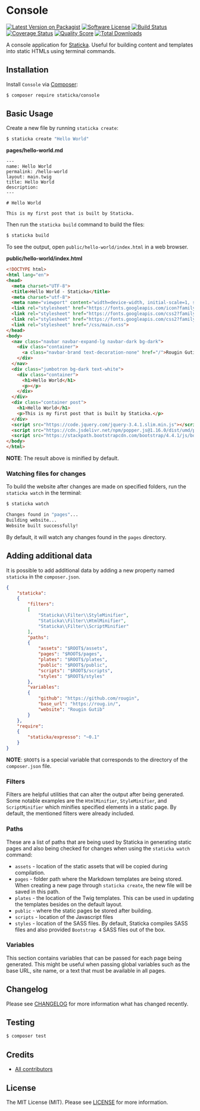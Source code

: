 # Console

[![Latest Version on Packagist][ico-version]][link-packagist]
[![Software License][ico-license]][link-license]
[![Build Status][ico-travis]][link-travis]
[![Coverage Status][ico-scrutinizer]][link-scrutinizer]
[![Quality Score][ico-code-quality]][link-code-quality]
[![Total Downloads][ico-downloads]][link-downloads]

A console application for [Staticka](https://roug.in/staticka/). Useful for building content and templates into static HTMLs using terminal commands.

## Installation

Install `Console` via [Composer](https://getcomposer.org/):

``` bash
$ composer require staticka/console
```

## Basic Usage

Create a new file by running `staticka create`:

``` bash
$ staticka create "Hello World"
```

**pages/hello-world.md**

```
---
name: Hello World
permalink: /hello-world
layout: main.twig
title: Hello World
description: 
---

# Hello World

This is my first post that is built by Staticka.
```

Then run the `staticka build` command to build the files:

``` bash
$ staticka build
```

To see the output, open `public/hello-world/index.html` in a web browser.

**public/hello-world/index.html**

``` html
<!DOCTYPE html>
<html lang="en">
<head>
  <meta charset="UTF-8">
  <title>Hello World - Staticka</title>
  <meta charset="utf-8">
  <meta name="viewport" content="width=device-width, initial-scale=1, shrink-to-fit=no">
  <link rel="stylesheet" href="https://fonts.googleapis.com/icon?family=Material+Icons">
  <link rel="stylesheet" href="https://fonts.googleapis.com/css2?family=Merriweather:ital,wght@0,300;0,700;1,300;1,700&display=swap">
  <link rel="stylesheet" href="https://fonts.googleapis.com/css2?family=Open+Sans:wght@400;700&display=swap">
  <link rel="stylesheet" href="/css/main.css">
</head>
<body>
  <nav class="navbar navbar-expand-lg navbar-dark bg-dark">
    <div class="container">
      <a class="navbar-brand text-decoration-none" href="/">Rougin Gutib</a>
    </div>
  </nav>
  <div class="jumbotron bg-dark text-white">
    <div class="container">
      <h1>Hello World</h1>
      <p></p>
    </div>
  </div>
  <div class="container post">
    <h1>Hello World</h1>
    <p>This is my first post that is built by Staticka.</p>
  </div>
  <script src="https://code.jquery.com/jquery-3.4.1.slim.min.js"></script>
  <script src="https://cdn.jsdelivr.net/npm/popper.js@1.16.0/dist/umd/popper.min.js"></script>
  <script src="https://stackpath.bootstrapcdn.com/bootstrap/4.4.1/js/bootstrap.min.js"></script>
</body>
</html>
```

**NOTE**: The result above is minified by default.

### Watching files for changes

To build the website after changes are made on specified folders, run the `staticka watch` in the terminal:

``` bash
$ staticka watch

Changes found in "pages"...
Building website...
Website built successfully!
```

By default, it will watch any changes found in the `pages` directory.

## Adding additional data

It is possible to add additional data by adding a new property named `staticka` in the `composer.json`.

``` json
{
    "staticka":
    {
        "filters":
        [
            "Staticka\\Filter\\StyleMinifier",
            "Staticka\\Filter\\HtmlMinifier",
            "Staticka\\Filter\\ScriptMinifier"
        ],
        "paths":
        {
            "assets": "$ROOT$/assets",
            "pages": "$ROOT$/pages",
            "plates": "$ROOT$/plates",
            "public": "$ROOT$/public",
            "scripts": "$ROOT$/scripts",
            "styles": "$ROOT$/styles"
        },
        "variables":
        {
            "github": "https://github.com/rougin",
            "base_url": "https://roug.in/",
            "website": "Rougin Gutib"
        }
    },
    "require":
    {
        "staticka/expresso": "~0.1"
    }
}
```

**NOTE**: `$ROOT$` is a special variable that corresponds to the directory of the `composer.json` file.

### Filters

Filters are helpful utilities that can alter the output after being generated. Some notable examples are the `HtmlMinifier`, `StyleMinifier`, and `ScriptMinifier` which minifies specified elements in a static page. By default, the mentioned filters were already included.

### Paths

These are a list of paths that are being used by Staticka in generating static pages and also being checked for changes when using the `staticka watch` command:

* `assets` - location of the static assets that will be copied during compilation.
* `pages` - folder path where the Markdown templates are being stored. When creating a new page through `staticka create`, the new file will be saved in this path.
* `plates` - the location of the Twig templates. This can be used in updating the templates besides on the default layout.
* `public` - where the static pages be stored after building.
* `scripts` - location of the Javascript files
* `styles` - location of the SASS files. By default, Staticka compiles SASS files and also provided `Bootstrap 4` SASS files out of the box.

### Variables

This section contains variables that can be passed for each page being generated. This might be useful when passing global variables such as the base URL, site name, or a text that must be available in all pages.

## Changelog

Please see [CHANGELOG][link-changelog] for more information what has changed recently.

## Testing

``` bash
$ composer test
```

## Credits

- [All contributors][link-contributors]

## License

The MIT License (MIT). Please see [LICENSE][link-license] for more information.

[ico-code-quality]: https://img.shields.io/scrutinizer/g/staticka/console.svg?style=flat-square
[ico-downloads]: https://img.shields.io/packagist/dt/staticka/console.svg?style=flat-square
[ico-license]: https://img.shields.io/badge/license-MIT-brightgreen.svg?style=flat-square
[ico-scrutinizer]: https://img.shields.io/scrutinizer/coverage/g/staticka/console.svg?style=flat-square
[ico-travis]: https://img.shields.io/travis/staticka/console/master.svg?style=flat-square
[ico-version]: https://img.shields.io/packagist/v/staticka/console.svg?style=flat-square

[link-changelog]: https://github.com/staticka/console/blob/master/CHANGELOG.md
[link-code-quality]: https://scrutinizer-ci.com/g/staticka/console
[link-contributors]: https://github.com/staticka/console/contributors
[link-downloads]: https://packagist.org/packages/staticka/console
[link-license]: https://github.com/staticka/console/blob/master/LICENSE.md
[link-packagist]: https://packagist.org/packages/staticka/console
[link-scrutinizer]: https://scrutinizer-ci.com/g/staticka/console/code-structure
[link-travis]: https://travis-ci.org/staticka/console